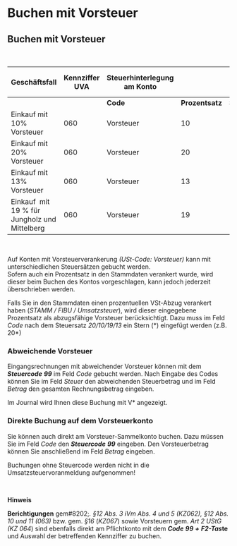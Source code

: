 # Buchen mit Vorsteuer

## Buchen mit Vorsteuer

&nbsp;

| **Geschäftsfall** | **Kennziffer** **UVA** | **Steuerhinterlegung** **am** **Konto** |  |  | **Eingabe** **im Buchungsdialog** **(Feld Code)** | **Anzeige** **Journal/Konto** |
| --- | --- | --- | --- | --- | --- | --- |
|  |  | **Code** | **Prozentsatz** | **Steuertyp** |  |  |
| Einkauf mit 10% Vorsteuer | &#48;60 | Vorsteuer | &#49;0 | \- | &#49;0 | V10 |
| Einkauf mit 20% Vorsteuer | &#48;60 | Vorsteuer | &#50;0 | \- | &#50;0 | V20 |
| Einkauf mit 13% Vorsteuer | &#48;60 | Vorsteuer | &#49;3 | \- | &#49;3 | V13 |
| Einkauf&nbsp; mit 19 % für Jungholz und Mittelberg | &#48;60 | Vorsteuer | &#49;9 | \- | &#49;9 | V19 |


&nbsp;

Auf Konten mit Vorsteuerverankerung *(USt-Code: Vorsteuer)* kann mit unterschiedlichen Steuersätzen gebucht werden. \
Sofern auch ein Prozentsatz in den Stammdaten verankert wurde, wird dieser beim Buchen des Kontos vorgeschlagen, kann jedoch jederzeit überschrieben werden.

Falls Sie in den Stammdaten einen prozentuellen VSt-Abzug verankert haben (*STAMM / FIBU / Umsatzsteuer*), wird dieser eingegebene Prozentsatz als abzugsfähige Vorsteuer berücksichtigt. Dazu muss im Feld *Code* nach dem Steuersatz *20/10/19/13* ein Stern (\*) eingefügt werden (z.B. 20\*)

### Abweichende Vorsteuer

Eingangsrechnungen mit abweichender Vorsteuer können mit dem ***Steuercode** **99*** im Feld *Code* gebucht werden. Nach Eingabe des Codes können Sie im Feld *Steuer* den abweichenden Steuerbetrag und im Feld *Betrag* den gesamten Rechnungsbetrag eingeben.

Im Journal wird Ihnen diese Buchung mit V\* angezeigt.

### Direkte Buchung auf dem Vorsteuerkonto

Sie können auch direkt am Vorsteuer-Sammelkonto buchen. Dazu müssen Sie im Feld *Code* den ***Steuercode** **99*** eingeben. Den Vorsteuerbetrag können Sie anschließend im Feld *Betrag* eingeben.

Buchungen ohne Steuercode werden nicht in die Umsatzsteuervoranmeldung aufgenommen\!

&nbsp;

**Hinweis**

**Berichtigungen** gem#8202;*. §12 Abs. 3 iVm Abs. 4 und 5 (KZ062), §12 Abs. 10 und 11 (063)* bzw. gem. *§16* (*KZ067*) sowie Vorsteuern gem. *Art 2 UStG (KZ 064*) sind ebenfalls direkt am Pflichtkonto mit dem ***Code** **99** **+*** ***F2-Tas*te** und Auswahl der betreffenden Kennziffer zu buchen.
